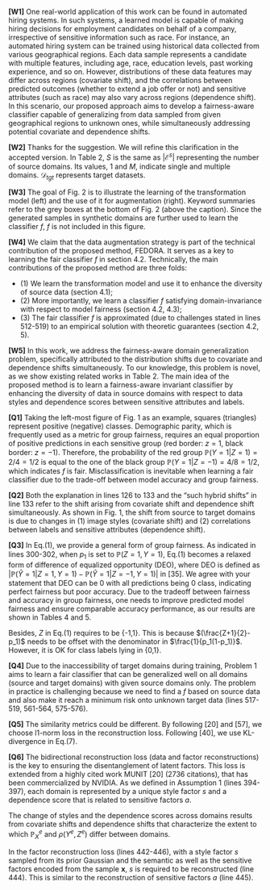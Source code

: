 **[W1]** One real-world application of this work can be found in automated hiring systems. In such systems, a learned model is capable of making hiring decisions for employment candidates on behalf of a company, irrespective of sensitive information such as race. For instance, an automated hiring system can be trained using historical data collected from various geographical regions. Each data sample represents a candidate with multiple features, including age, race, education levels, past working experience, and so on. However, distributions of these data features may differ across regions (covariate shift), and the correlations between predicted outcomes (whether to extend a job offer or not) and sensitive attributes (such as race) may also vary across regions (dependence shift). In this scenario, our proposed approach aims to develop a fairness-aware classifier capable of generalizing from data sampled from given geographical regions to unknown ones, while simultaneously addressing potential covariate and dependence shifts.

**[W2]** Thanks for the suggestion. We will refine this clarification in the accepted version. In Table 2, $S$ is the same as $|\mathcal{E}^s|$ representing the number of source domains. Its values, 1 and $M$, indicate single and multiple domains. $\mathcal{D}_{tgt}$ represents target datasets.

**[W3]** The goal of Fig. 2 is to illustrate the learning of the transformation model (left) and the use of it for augmentation (right). Keyword summaries refer to the grey boxes at the bottom of Fig. 2 (above the caption). Since the generated samples in synthetic domains are further used to learn the classifier $f$, $f$ is not included in this figure.

**[W4]** We claim that the data augmentation strategy is part of the technical contribution of the proposed method, FEDORA. It serves as a key to learning the fair classifier $f$ in section 4.2. Technically, the main contributions of the proposed method are three folds: 
- (1) We learn the transformation model and use it to enhance the diversity of source data (section 4.1); 
- (2) More importantly, we learn a classifier $f$ satisfying domain-invariance with respect to model fairness (section 4.2, 4.3); 
- (3) The fair classifier $f$ is approximated (due to challenges stated in lines 512-519) to an empirical solution with theoretic guarantees (section 4.2, 5).

**[W5]** In this work, we address the fairness-aware domain generalization problem, specifically attributed to the distribution shifts due to covariate and dependence shifts simultaneously. To our knowledge, this problem is novel, as we show existing related works in Table 2. The main idea of the proposed method is to learn a fairness-aware invariant classifier by enhancing the diversity of data in source domains with respect to data styles and dependence scores between sensitive attributes and labels.

**[Q1]**  Taking the left-most figure of Fig. 1 as an example, squares (triangles) represent positive (negative) classes. Demographic parity, which is frequently used as a metric for group fairness, requires an equal proportion of positive predictions in each sensitive group (red border: $z=1$, black border: $z=-1$).  Therefore, the probability of the red group $\mathbb{P}(Y=1|Z=1)=2/4=1/2$ is equal to the one of the black group $\mathbb{P}(Y=1|Z=-1)=4/8=1/2$, which indicates $f$ is fair. Misclassification is inevitable when learning a fair classifier due to the trade-off between model accuracy and group fairness.

**[Q2]** Both the explanation in lines 126 to 133 and the “such hybrid shifts” in line 133 refer to the shift arising from covariate shift and dependence shift simultaneously. As shown in Fig. 1, the shift from source to target domains is due to changes in (1) image styles (covariate shift) and (2) correlations between labels and sensitive attributes (dependence shift).

**[Q3]** In Eq.(1), we provide a general form of group fairness. As indicated in lines 300-302, when $p_1$ is set to $\mathbb{P}(Z=1,Y=1)$, Eq.(1) becomes a relaxed form of difference of equalized opportunity (DEO), where DEO is defined as  $|\mathbb{P}(\hat{Y}=1|Z=1,Y=1) - \mathbb{P}(\hat{Y}=1|Z=-1,Y=1)|$ in [35].  We agree with your statement that DEO can be $0$ with all predictions being $0$ class, indicating perfect fairness but poor accuracy. Due to the tradeoff between fairness and accuracy in group fairness, one needs to improve predicted model fairness and ensure comparable accuracy performance, as our results are shown in Tables 4 and 5.

Besides, $Z$ in Eq.(1) requires to be {-1,1}. This is because $(\frac{Z+1}{2}-p_1)$ needs to be offset with the denominator in $\frac{1}{p_1(1-p_1)}$. However, it is OK for class labels lying in {0,1}.

**[Q4]** Due to the inaccessibility of target domains during training, Problem 1 aims to learn a fair classifier that can be generalized well on all domains (source and target domains) with given source domains only. The problem in practice is challenging because we need to find a $f$ based on source data and also make it reach a minimum risk onto unknown target data (lines 517-519, 561-564, 575-576).

**[Q5]** The similarity metrics could be different. By following [20] and [57], we choose l1-norm loss in the reconstruction loss. Following [40], we use KL-divergence in Eq.(7). 

**[Q6]** The bidirectional reconstruction loss (data and factor reconstructions) is the key to ensuring the disentanglement of latent factors. This loss is extended from a highly cited work MUNIT [20] (2736 citations), that has been commercialized by NVIDIA. As we defined in Assumption 1 (lines 394-397), each domain is represented by a unique style factor $s$ and a dependence score that is related to sensitive factors $a$. 

The change of styles and the dependence scores across domains results from covariate shifts and dependence shifts that characterize the extent to which $\mathbb{P}_X^e$ and $\rho(Y^e, Z^e)$ differ between domains.

In the factor reconstruction loss (lines 442-446), with a style factor $s$ sampled from its prior Gaussian and the semantic as well as the sensitive factors encoded from the sample $\mathbf{x}$, $s$ is required to be reconstructed (line 444). This is similar to the reconstruction of sensitive factors $a$ (line 445).

